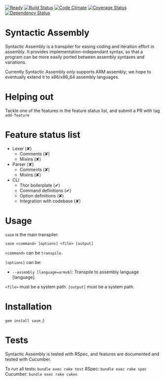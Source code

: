[![Ready](https://badge.waffle.io/sasm/sasm.png?label=ready&title=Ready)](https://waffle.io/sasm/sasm) [![Build Status](https://travis-ci.org/sasm/sasm.svg?branch=master)](https://travis-ci.org/sasm/sasm) [![Code Climate](https://codeclimate.com/github/sasm/sasm.png)](https://codeclimate.com/github/sasm/sasm) [![Coverage Status](https://coveralls.io/repos/sasm/sasm/badge.png)](https://coveralls.io/r/sasm/sasm) [![Dependency Status](https://gemnasium.com/sasm/sasm.svg)](https://gemnasium.com/sasm/sasm)

Syntactic Assembly
==================

Syntactic Assembly is a transpiler for easing coding and iteration effort in assembly.
It provides implementation-independant syntax, so that a program can be more easily ported between assembly syntaxes and variations.

Currently Syntactic Assembly *only* supports ARM assembly; we hope to eventually extend it to x86/x86_64 assembly languages.

Helping out
===========
Tackle one of the features in the feature status list, and submit a PR with tag `add-feature`

Feature status list
===================

+ Lexer (✘)
    - Comments (✘)
    - Mixins (✘)
+ Parser (✘)
    - Comments (✘)
    - Mixins (✘)
+ CLI
    - Thor boilerplate (✔)
    - Command definitions (✔)
    - Option definitions (✘)
    - Integration with codebase (✘)

Usage
=====

`sasm` is the main transpiler.
````
sasm <command> [options] <file> [output] 
````

`<command>` can be `transpile`. 

`[options]` can be:

- `--assembly [language=armv6]`: Transpile to assembly language [language].

`<file>` must be a system path.
`[output]` must be a system path.

Installation
============

`gem install sasm` ;)


Tests
======

Syntactic Assembly is tested with RSpec, and features are documented and tested with Cucumber.

To run all tests: `bundle exec rake test`
RSpec: `bundle exec rake spec`
Cucumber: `bundle exec rake cukes`
